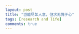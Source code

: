 ```yaml
---
layout: post
title: "岂能尽如人意，但求无愧于心"
tags: [research and life]
comments: true
---
```


<div style="text-align: justify">

</div>



